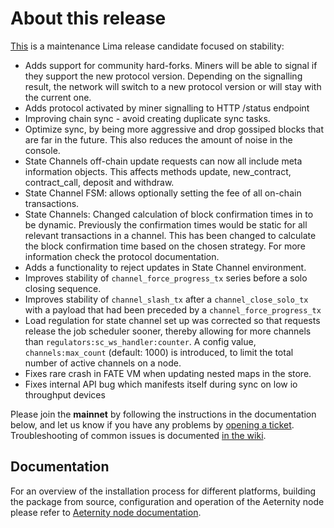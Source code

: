 # About this release

[This](https://github.com/aeternity/aeternity/releases/tag/v5.1.0-rc.1) is a maintenance Lima release candidate
focused on stability:

* Adds support for community hard-forks. Miners will be able to signal if they
  support the new protocol version. Depending on the signalling result, the
  network will switch to a new protocol version or will stay with the current
  one.
* Adds protocol activated by miner signalling to HTTP /status endpoint
* Improving chain sync - avoid creating duplicate sync tasks.
* Optimize sync, by being more aggressive and drop gossiped blocks that are far
  in the future. This also reduces the amount of noise in the console.
* State Channels off-chain update requests can now all include meta information objects.
  This affects methods update, new\_contract, contract\_call, deposit and withdraw.
* State Channel FSM: allows optionally setting the fee of all on-chain
  transactions.
* State Channels: Changed calculation of block confirmation times in to be dynamic.
  Previously the confirmation times would be static for all relevant transactions
  in a channel. This has been changed to calculate the block confirmation time
  based on the chosen strategy. For more information check the protocol
  documentation.
* Adds a functionality to reject updates in State Channel environment.
* Improves stability of `channel_force_progress_tx` series before a
  solo closing sequence.
* Improves stability of `channel_slash_tx` after a `channel_close_solo_tx` with
  a payload that had been preceded by a `channel_force_progress_tx`
* Load regulation for state channel set up was corrected so that requests release the job scheduler sooner,
  thereby allowing for more channels than `regulators:sc_ws_handler:counter`. A config value,
  `channels:max_count` (default: 1000) is introduced, to limit the total number of active channels on a node.
* Fixes rare crash in FATE VM when updating nested maps in the store.
* Fixes internal API bug which manifests itself during sync on low io throughput devices

Please join the **mainnet** by following the instructions in the documentation below,
and let us know if you have any problems by [opening a ticket](https://github.com/aeternity/aeternity/issues).
Troubleshooting of common issues is documented [in the wiki](https://github.com/aeternity/aeternity/wiki/Troubleshooting).

## Documentation

For an overview of the installation process for different platforms,
building the package from source, configuration and operation of the Aeternity
node please refer to [Aeternity node documentation](https://docs.aeternity.io/).
